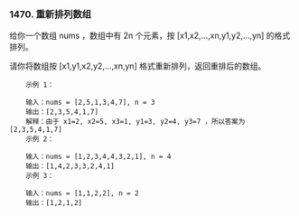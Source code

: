 ### 1470. 重新排列数组



给你一个数组 nums ，数组中有 2n 个元素，按 [x1,x2,...,xn,y1,y2,...,yn] 的格式排列。

请你将数组按 [x1,y1,x2,y2,...,xn,yn] 格式重新排列，返回重排后的数组。

 
```
    示例 1：
    
    输入：nums = [2,5,1,3,4,7], n = 3
    输出：[2,3,5,4,1,7] 
    解释：由于 x1=2, x2=5, x3=1, y1=3, y2=4, y3=7 ，所以答案为 [2,3,5,4,1,7]
    示例 2：
    
    输入：nums = [1,2,3,4,4,3,2,1], n = 4
    输出：[1,4,2,3,3,2,4,1]
    示例 3：
    
    输入：nums = [1,1,2,2], n = 2
    输出：[1,2,1,2]
```